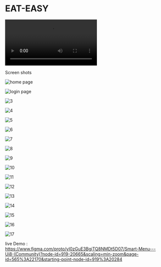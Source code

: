 # EAT-EASY
![DEMO video](https://user-images.githubusercontent.com/62492737/229030270-4b9e4a03-61b9-4c16-812a-fbfb698900f7.mp4)

Screen shots

![home page](https://user-images.githubusercontent.com/62492737/229030371-95d9d3ec-ba67-4431-a102-187a5a42ecb6.png)

![login page](https://user-images.githubusercontent.com/62492737/229030379-dc5485fb-5ad5-4ed3-af04-0f1fbacd00ea.png)

![3](https://user-images.githubusercontent.com/62492737/229030436-9ddb2994-0194-48fc-95e5-c234c5a61e58.png)

![4](https://user-images.githubusercontent.com/62492737/229030440-6bf87687-663f-4f02-929a-2d366e201ecb.png)

![5](https://user-images.githubusercontent.com/62492737/229030447-e2983c05-26ca-4caf-8c5c-737159c9d5ad.png)

![6](https://user-images.githubusercontent.com/62492737/229030450-ce6e2386-4a8a-43a1-97a6-d80c5aab4cc6.png)

![7](https://user-images.githubusercontent.com/62492737/229030454-a4d7aa28-d7ab-49a4-8940-ae4a816b7ae9.png)

![8](https://user-images.githubusercontent.com/62492737/229030459-c76491d7-30c7-4593-b869-134203a28347.png)

![9](https://user-images.githubusercontent.com/62492737/229030466-f0123439-dc0e-432b-8bde-b0af1efc3277.png)

![10](https://user-images.githubusercontent.com/62492737/229030469-79d8ddd4-105c-44bb-ac9d-1be6d0d08cad.png)

![11](https://user-images.githubusercontent.com/62492737/229030472-d52e1462-c1e8-4cd1-a28a-b69ffd643d76.png)

![12](https://user-images.githubusercontent.com/62492737/229030477-49300ba9-64a7-40e8-8762-d49c42c91cc4.png)

![13](https://user-images.githubusercontent.com/62492737/229030481-7cd05428-7bf0-41fb-b2d7-47f67f0b3cc2.png)

![14](https://user-images.githubusercontent.com/62492737/229030484-7d66fdfd-d669-4969-9684-98c3d6a64c36.png)

![15](https://user-images.githubusercontent.com/62492737/229030486-3ebe2d50-744c-4cb0-8719-ba3e00fc3528.png)

![16](https://user-images.githubusercontent.com/62492737/229030493-34d57de2-65e4-4340-926e-a371b8e343e6.png)

![17](https://user-images.githubusercontent.com/62492737/229030428-14390610-41a4-4bfb-aa96-c1c9b37ba39e.png)


live Demo :
https://www.figma.com/proto/yI0zGuE3BgiTQ8NMDt5D07/Smart-Menu---Ui8-(Community)?node-id=919-20665&scaling=min-zoom&page-id=565%3A22170&starting-point-node-id=919%3A20284
